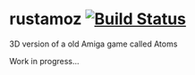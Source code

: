 # rustamoz [![Build Status](https://travis-ci.com/killkrt/rustamoz.svg?token=DL6zjFz2eeVyf4qVVvBU&branch=main)](https://travis-ci.com/killkrt/rustamoz)
3D version of a old Amiga game called Atoms

Work in progress...
